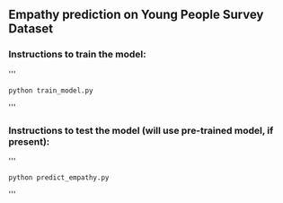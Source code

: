 ## Empathy prediction on Young People Survey Dataset 

### Instructions to train the model:

'''

    python train_model.py


'''

### Instructions to test the model (will use pre-trained model, if present):

'''

    python predict_empathy.py


'''
